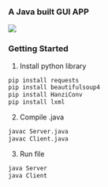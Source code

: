 ### A Java built GUI APP

![](https://i.imgur.com/qIyqkhE.png)

### Getting Started

1. Install python library
```cmd
pip install requests
pip install beautifulsoup4
pip install HanziConv
pip install lxml
```
2. Compile .java
```cmd
javac Server.java
javac Client.java
```

3. Run file
```cmd
java Server
java Client
```

